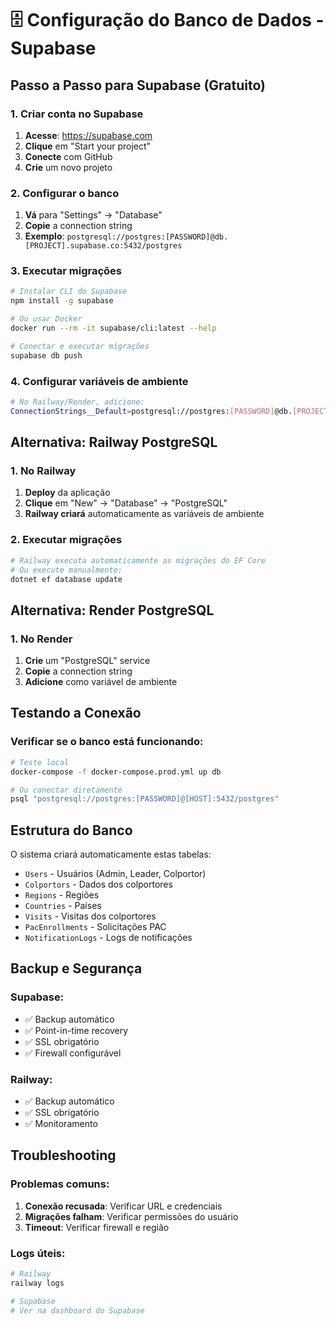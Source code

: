 # 🗄️ Configuração do Banco de Dados - Supabase

## Passo a Passo para Supabase (Gratuito)

### 1. Criar conta no Supabase
1. **Acesse**: https://supabase.com
2. **Clique** em "Start your project"
3. **Conecte** com GitHub
4. **Crie** um novo projeto

### 2. Configurar o banco
1. **Vá** para "Settings" → "Database"
2. **Copie** a connection string
3. **Exemplo**: `postgresql://postgres:[PASSWORD]@db.[PROJECT].supabase.co:5432/postgres`

### 3. Executar migrações
```bash
# Instalar CLI do Supabase
npm install -g supabase

# Ou usar Docker
docker run --rm -it supabase/cli:latest --help

# Conectar e executar migrações
supabase db push
```

### 4. Configurar variáveis de ambiente
```bash
# No Railway/Render, adicione:
ConnectionStrings__Default=postgresql://postgres:[PASSWORD]@db.[PROJECT].supabase.co:5432/postgres
```

## Alternativa: Railway PostgreSQL

### 1. No Railway
1. **Deploy** da aplicação
2. **Clique** em "New" → "Database" → "PostgreSQL"
3. **Railway criará** automaticamente as variáveis de ambiente

### 2. Executar migrações
```bash
# Railway executa automaticamente as migrações do EF Core
# Ou execute manualmente:
dotnet ef database update
```

## Alternativa: Render PostgreSQL

### 1. No Render
1. **Crie** um "PostgreSQL" service
2. **Copie** a connection string
3. **Adicione** como variável de ambiente

## Testando a Conexão

### Verificar se o banco está funcionando:
```bash
# Teste local
docker-compose -f docker-compose.prod.yml up db

# Ou conectar diretamente
psql "postgresql://postgres:[PASSWORD]@[HOST]:5432/postgres"
```

## Estrutura do Banco

O sistema criará automaticamente estas tabelas:
- `Users` - Usuários (Admin, Leader, Colportor)
- `Colportors` - Dados dos colportores
- `Regions` - Regiões
- `Countries` - Países
- `Visits` - Visitas dos colportores
- `PacEnrollments` - Solicitações PAC
- `NotificationLogs` - Logs de notificações

## Backup e Segurança

### Supabase:
- ✅ Backup automático
- ✅ Point-in-time recovery
- ✅ SSL obrigatório
- ✅ Firewall configurável

### Railway:
- ✅ Backup automático
- ✅ SSL obrigatório
- ✅ Monitoramento

## Troubleshooting

### Problemas comuns:
1. **Conexão recusada**: Verificar URL e credenciais
2. **Migrações falham**: Verificar permissões do usuário
3. **Timeout**: Verificar firewall e região

### Logs úteis:
```bash
# Railway
railway logs

# Supabase
# Ver na dashboard do Supabase
```
